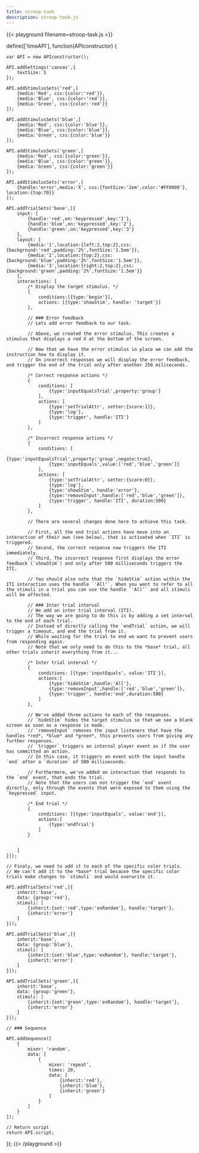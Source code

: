 ```yaml
---
title: stroop-task
description: stroop-task.js
---
```


{{< playground filename=stroop-task.js >}}

define(['timeAPI'], function(APIconstructor) {

	var API = new APIconstructor();

	API.addSettings('canvas',{
		textSize: 5
	});

	API.addStimulusSets('red',[
		{media:'Red', css:{color:'red'}},
		{media:'Blue', css:{color:'red'}},
		{media:'Green', css:{color:'red'}}
	]);

	API.addStimulusSets('blue',[
		{media:'Red', css:{color:'blue'}},
		{media:'Blue', css:{color:'blue'}},
		{media:'Green', css:{color:'blue'}}
	]);

	API.addStimulusSets('green',[
		{media:'Red', css:{color:'green'}},
		{media:'Blue', css:{color:'green'}},
		{media:'Green', css:{color:'green'}}
	]);

	API.addStimulusSets('error',[
		{handle:'error',media:'X', css:{fontSize:'2em',color:'#FF0000'}, location:{top:70}}
	]);

	API.addTrialSets('base',[{
		input: [
			{handle:'red',on:'keypressed',key:'1'},
			{handle:'blue',on:'keypressed',key:'2'},
			{handle:'green',on:'keypressed',key:'3'}
		],
		layout: [
			{media:'1',location:{left:2,top:2},css:{background:'red',padding:'2%',fontSize:'1.5em'}},
			{media:'2',location:{top:2},css:{background:'blue',padding:'2%',fontSize:'1.5em'}},
			{media:'3',location:{right:2,top:2},css:{background:'green',padding:'2%',fontSize:'1.5em'}}
		],
		interactions: [
			/* Display the target stimulus. */
			{
				conditions:[{type:'begin'}],
				actions: [{type:'showStim', handle: 'target'}]
			},

			// ### Error feedback
			// Lets add error feedback to our task.

			// Above, we created the error stimulus. This creates a stimulus that displays a red X at the bottom of the screen.

			// Now that we have the error stimulus in place we can add the instruction how to display it.
			// On incorrect responses we will display the error feedback, and trigger the end of the trial only after another 250 miliseconds.

			/* Correct response actions */
			{
				conditions: [
					{type:'inputEqualsTrial',property:'group'}
				],
				actions: [
					{type:'setTrialAttr', setter:{score:1}},
					{type:'log'},
					{type:'trigger', handle:'ITI'}
				]
			},

			/* Incorrect response actions */
			{
				conditions: [
					{type:'inputEqualsTrial',property:'group',negate:true},
					{type:'inputEquals',value:['red','blue','green']}
				],
				actions: [
					{type:'setTrialAttr', setter:{score:0}},
					{type:'log'},
					{type:'showStim', handle:'error'},
					{type:'removeInput',handle:['red','blue','green']},
					{type:'trigger', handle:'ITI', duration:500}
				]
			},

			// There are several changes done here to achieve this task.

			// First, all the end trial actions have move into an interaction of their own (see below), that is activated when `ITI` is triggered.
			// Second, the correct response now triggers the ITI immediately.
			// Third, The incorrect response first displays the error feedback (`showStim`) and only after 500 milliseconds triggers the ITI.

			// You should also note that the `hideStim` action within the ITI interaction uses the handle `'All'`. When you want to refer to all the stimuli in a trial you can use the handle `'All'` and all stimuli will be affected.

			// ### Inter trial interval
			// We add an inter trial interval (ITI).
			// The way we are going to do this is by adding a set interval to the end of each trial.
			// Instead of directly calling the `endTrial` action, we will trigger a timeout, and end the trial from it.
			// While waiting for the trial to end we want to prevent users from responding again.
			// Note that we only need to do this to the *base* trial, all other trials inherit everything from it...

			/* Inter trial interval */
			{
				conditions: [{type:'inputEquals', value:'ITI'}],
				actions:[
					{type:'hideStim',handle:'All'},
					{type:'removeInput',handle:['red','blue','green']},
					{type:'trigger', handle:'end',duration:500}
				]
			},

			// We've added three actions to each of the responses.
			// `hideStim` hides the target stimulus so that we see a blank screen as soon as a response is made.
			// `removeInput` removes the input listeners that have the handles *red*, *blue* and *green*, this prevents users from giving any further responses.
			// `trigger` triggers an internal player event as if the user has committed an action.
			// In this case, it triggers an event with the input handle `end` after a `duration` of 500 milliseconds.

			// Furthermore, we've added an interaction that responds to the `end` event, that ends the trial.
			// Note that the users can not trigger the `end` event directly, only through the events that were exposed to them using the `keypressed` input.

			/* End trial */
			{
				conditions: [{type:'inputEquals', value:'end'}],
				actions:[
					{type:'endTrial'}
				]
			}


		]
	}]);

	// Finaly, we need to add it to each of the specific color trials.
	// We can't add it to the *base* trial because the specific color trials make changes to `stimuli` and would overwrite it.

	API.addTrialSets('red',[{
		inherit:'base',
		data: {group:'red'},
		stimuli: [
			{inherit:{set:'red',type:'exRandom'}, handle:'target'},
			{inherit:'error'}
		]
	}]);

	API.addTrialSets('blue',[{
		inherit:'base',
		data: {group:'blue'},
		stimuli: [
			{inherit:{set:'blue',type:'exRandom'}, handle:'target'},
			{inherit:'error'}
		]
	}]);

	API.addTrialSets('green',[{
		inherit:'base',
		data: {group:'green'},
		stimuli: [
			{inherit:{set:'green',type:'exRandom'}, handle:'target'},
			{inherit:'error'}
		]
	}]);

	// ### Sequence

	API.addSequence([
		{
			mixer: 'random',
			data: [
				{
					mixer: 'repeat',
					times: 20,
					data: [
						{inherit:'red'},
						{inherit:'blue'},
						{inherit:'green'}
					]
				}
			]
		}
	]);

	// Return script
	return API.script;
});
{{< /playground >}}
